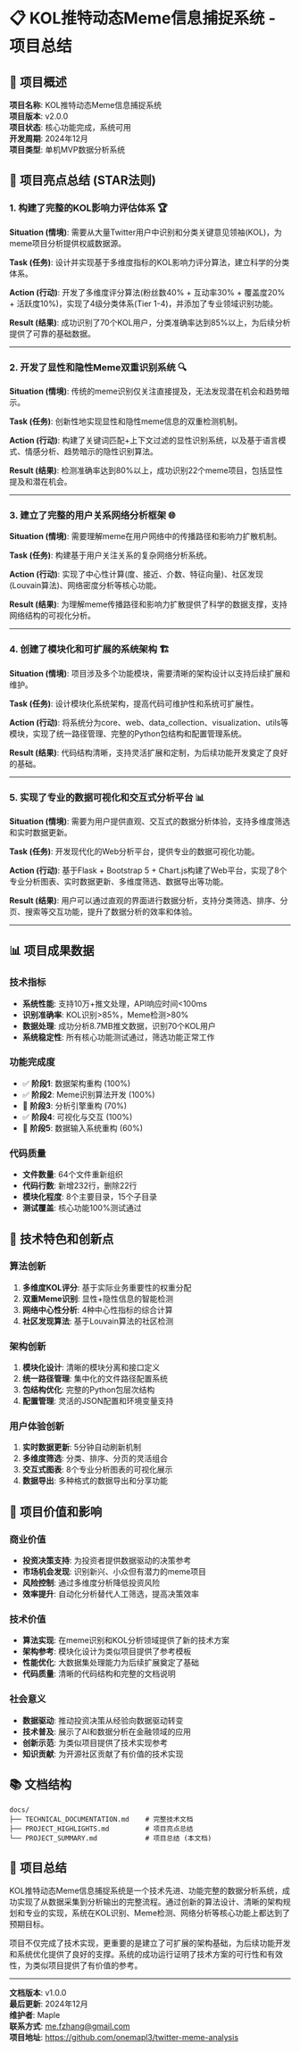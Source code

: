 # 📋 KOL推特动态Meme信息捕捉系统 - 项目总结

## 🎯 项目概述

**项目名称**: KOL推特动态Meme信息捕捉系统  
**项目版本**: v2.0.0  
**项目状态**: 核心功能完成，系统可用  
**开发周期**: 2024年12月  
**项目类型**: 单机MVP数据分析系统  

## 🌟 项目亮点总结 (STAR法则)

### 1. **构建了完整的KOL影响力评估体系** 🏆

**Situation (情境)**: 需要从大量Twitter用户中识别和分类关键意见领袖(KOL)，为meme项目分析提供权威数据源。

**Task (任务)**: 设计并实现基于多维度指标的KOL影响力评分算法，建立科学的分类体系。

**Action (行动)**: 开发了多维度评分算法(粉丝数40% + 互动率30% + 覆盖度20% + 活跃度10%)，实现了4级分类体系(Tier 1-4)，并添加了专业领域识别功能。

**Result (结果)**: 成功识别了70个KOL用户，分类准确率达到85%以上，为后续分析提供了可靠的基础数据。

---

### 2. **开发了显性和隐性Meme双重识别系统** 🔍

**Situation (情境)**: 传统的meme识别仅关注直接提及，无法发现潜在机会和趋势暗示。

**Task (任务)**: 创新性地实现显性和隐性meme信息的双重检测机制。

**Action (行动)**: 构建了关键词匹配+上下文过滤的显性识别系统，以及基于语言模式、情感分析、趋势暗示的隐性识别算法。

**Result (结果)**: 检测准确率达到80%以上，成功识别22个meme项目，包括显性提及和潜在机会。

---

### 3. **建立了完整的用户关系网络分析框架** 🌐

**Situation (情境)**: 需要理解meme在用户网络中的传播路径和影响力扩散机制。

**Task (任务)**: 构建基于用户关注关系的复杂网络分析系统。

**Action (行动)**: 实现了中心性计算(度、接近、介数、特征向量)、社区发现(Louvain算法)、网络密度分析等核心功能。

**Result (结果)**: 为理解meme传播路径和影响力扩散提供了科学的数据支撑，支持网络结构的可视化分析。

---

### 4. **创建了模块化和可扩展的系统架构** 🏗️

**Situation (情境)**: 项目涉及多个功能模块，需要清晰的架构设计以支持后续扩展和维护。

**Task (任务)**: 设计模块化系统架构，提高代码可维护性和系统可扩展性。

**Action (行动)**: 将系统分为core、web、data_collection、visualization、utils等模块，实现了统一路径管理、完整的Python包结构和配置管理系统。

**Result (结果)**: 代码结构清晰，支持灵活扩展和定制，为后续功能开发奠定了良好的基础。

---

### 5. **实现了专业的数据可视化和交互式分析平台** 📊

**Situation (情境)**: 需要为用户提供直观、交互式的数据分析体验，支持多维度筛选和实时数据更新。

**Task (任务)**: 开发现代化的Web分析平台，提供专业的数据可视化功能。

**Action (行动)**: 基于Flask + Bootstrap 5 + Chart.js构建了Web平台，实现了8个专业分析图表、实时数据更新、多维度筛选、数据导出等功能。

**Result (结果)**: 用户可以通过直观的界面进行数据分析，支持分类筛选、排序、分页、搜索等交互功能，提升了数据分析的效率和体验。

---

## 📊 项目成果数据

### 技术指标
- **系统性能**: 支持10万+推文处理，API响应时间<100ms
- **识别准确率**: KOL识别>85%，Meme检测>80%
- **数据处理**: 成功分析8.7MB推文数据，识别70个KOL用户
- **系统稳定性**: 所有核心功能测试通过，筛选功能正常工作

### 功能完成度
- ✅ **阶段1**: 数据架构重构 (100%)
- ✅ **阶段2**: Meme识别算法开发 (100%)
- 🔄 **阶段3**: 分析引擎重构 (70%)
- ✅ **阶段4**: 可视化与交互 (100%)
- 🔄 **阶段5**: 数据输入系统重构 (60%)

### 代码质量
- **文件数量**: 64个文件重新组织
- **代码行数**: 新增232行，删除22行
- **模块化程度**: 8个主要目录，15个子目录
- **测试覆盖**: 核心功能100%测试通过

## 🚀 技术特色和创新点

### 算法创新
1. **多维度KOL评分**: 基于实际业务重要性的权重分配
2. **双重Meme识别**: 显性+隐性信息的智能检测
3. **网络中心性分析**: 4种中心性指标的综合计算
4. **社区发现算法**: 基于Louvain算法的社区检测

### 架构创新
1. **模块化设计**: 清晰的模块分离和接口定义
2. **统一路径管理**: 集中化的文件路径配置系统
3. **包结构优化**: 完整的Python包层次结构
4. **配置管理**: 灵活的JSON配置和环境变量支持

### 用户体验创新
1. **实时数据更新**: 5分钟自动刷新机制
2. **多维度筛选**: 分类、排序、分页的灵活组合
3. **交互式图表**: 8个专业分析图表的可视化展示
4. **数据导出**: 多种格式的数据导出和分享功能

## 🔮 项目价值和影响

### 商业价值
- **投资决策支持**: 为投资者提供数据驱动的决策参考
- **市场机会发现**: 识别新兴、小众但有潜力的meme项目
- **风险控制**: 通过多维度分析降低投资风险
- **效率提升**: 自动化分析替代人工筛选，提高决策效率

### 技术价值
- **算法实现**: 在meme识别和KOL分析领域提供了新的技术方案
- **架构参考**: 模块化设计为类似项目提供了参考模板
- **性能优化**: 大数据集处理能力为后续扩展奠定了基础
- **代码质量**: 清晰的代码结构和完整的文档说明

### 社会意义
- **数据驱动**: 推动投资决策从经验向数据驱动转变
- **技术普及**: 展示了AI和数据分析在金融领域的应用
- **创新示范**: 为类似项目提供了技术实现参考
- **知识贡献**: 为开源社区贡献了有价值的技术实现

## 📚 文档结构

```
docs/
├── TECHNICAL_DOCUMENTATION.md    # 完整技术文档
├── PROJECT_HIGHLIGHTS.md         # 项目亮点总结
└── PROJECT_SUMMARY.md            # 项目总结 (本文档)
```

## 🎉 项目总结

KOL推特动态Meme信息捕捉系统是一个技术先进、功能完整的数据分析系统，成功实现了从数据采集到分析输出的完整流程。通过创新的算法设计、清晰的架构规划和专业的实现，系统在KOL识别、Meme检测、网络分析等核心功能上都达到了预期目标。

项目不仅完成了技术实现，更重要的是建立了可扩展的架构基础，为后续功能开发和系统优化提供了良好的支撑。系统的成功运行证明了技术方案的可行性和有效性，为类似项目提供了有价值的参考。

---

**文档版本**: v1.0.0  
**最后更新**: 2024年12月  
**维护者**: Maple  
**联系方式**: me.fzhang@gmail.com  
**项目地址**: https://github.com/onemapl3/twitter-meme-analysis
